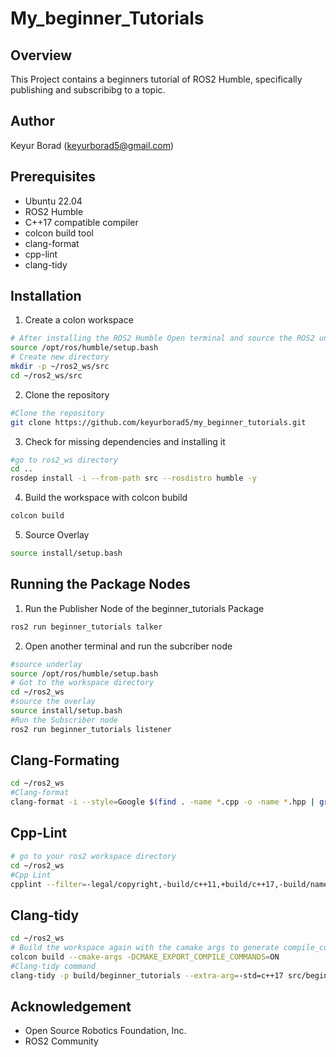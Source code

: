 # My_beginner_Tutorials

## Overview
This Project contains a beginners tutorial of ROS2 Humble, specifically publishing and subscribibg to a topic.

## Author

Keyur Borad (keyurborad5@gmail.com)

## Prerequisites

- Ubuntu 22.04
- ROS2 Humble
- C++17 compatible compiler
- colcon build tool
- clang-format
- cpp-lint
- clang-tidy

## Installation
1. Create a colon workspace
```bash
# After installing the ROS2 Humble Open terminal and source the ROS2 underlay
source /opt/ros/humble/setup.bash
# Create new directory
mkdir -p ~/ros2_ws/src
cd ~/ros2_ws/src

```
2. Clone the repository 
```bash
#Clone the repository
git clone https://github.com/keyurborad5/my_beginner_tutorials.git
```

3. Check for missing dependencies and installing it
```bash
#go to ros2_ws directory
cd ..
rosdep install -i --from-path src --rosdistro humble -y

```
4. Build the workspace with colcon bubild
```bash
colcon build
```

5. Source Overlay
```bash
source install/setup.bash
```

## Running the Package Nodes
1. Run the Publisher Node of the beginner_tutorials Package
```bash
ros2 run beginner_tutorials talker
```
2. Open another terminal and run the subcriber node
```bash
#source underlay
source /opt/ros/humble/setup.bash
# Got to the workspace directory
cd ~/ros2_ws
#source the overlay
source install/setup.bash
#Run the Subscriber node
ros2 run beginner_tutorials listener
```

## Clang-Formating
```bash
cd ~/ros2_ws
#Clang-format 
clang-format -i --style=Google $(find . -name *.cpp -o -name *.hpp | grep -v "/build/")

```
## Cpp-Lint
```bash
# go to your ros2 workspace directory
cd ~/ros2_ws
#Cpp Lint
cpplint --filter=-legal/copyright,-build/c++11,+build/c++17,-build/namespaces,-build/include_order $(find . -name *.cpp | grep -v "/build/")

```
## Clang-tidy
```bash
cd ~/ros2_ws
# Build the workspace again with the camake args to generate compile_commands.jason file for Clang-tidy to work
colcon build --cmake-args -DCMAKE_EXPORT_COMPILE_COMMANDS=ON
#Clang-tidy command
clang-tidy -p build/beginner_tutorials --extra-arg=-std=c++17 src/beginner_tutorials/src/*.cpp
```

## Acknowledgement

- Open Source Robotics Foundation, Inc.
- ROS2 Community

